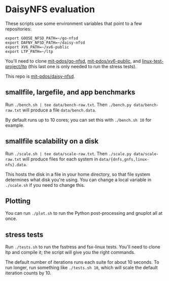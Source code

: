 # DaisyNFS evaluation

These scripts use some environment variables that point to a few repositories:

```
export GOOSE_NFSD_PATH=~/go-nfsd
export DAFNY_NFSD_PATH=~/daisy-nfsd
export XV6_PATH=~/xv6-public
export LTP_PATH=~/ltp
```

You'll need to clone
[mit-pdos/go-nfsd](https://github.com/mit-pdos/go-nfsd),
[mit-pdos/xv6-public](https://github.com/mit-pdos/xv6-public), and
[linux-test-project/ltp](https://github.com/linux-test-project/ltp) (this last
one is only needed to run the stress tests).

This repo is [mit-pdos/daisy-nfsd](https://github.com/mit-pdos/daisy-nfsd).

## smallfile, largefile, and app benchmarks

Run `./bench.sh | tee data/bench-raw.txt`. Then `./bench.py data/bench-raw.txt`
will produce a file `data/bench.data`.

By default runs up to 10 cores; you can set this with `./bench.sh 10` for example.

## smallfile scalability on a disk

Run `./scale.sh | tee data/scale-raw.txt`. Then `./scale.py data/scale-raw.txt`
will produce files for each system in `data/{dnfs,gnfs,linux-nfs}.data`.

This hosts the disk in a file in your home directory, so that file system
determines what disk you're using. You can change a local variable in
`./scale.sh` if you need to change this.

## Plotting

You can run `./plot.sh` to run the Python post-processing and gnuplot all at once.

## stress tests

Run `./tests.sh` to run the fsstress and fsx-linux tests. You'll need to clone
ltp and compile it; the script will give you the right commands.

The default number of iterations runs each suite for about 10 seconds. To run
longer, run something like `./tests.sh 10`, which will scale the default
iteration counts by 10.
